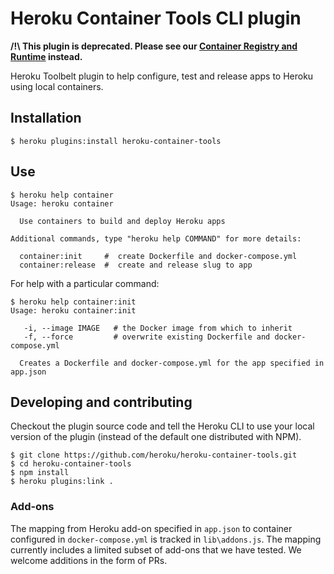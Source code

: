 # Heroku Container Tools CLI plugin

**/!\ This plugin is deprecated. Please see our [Container Registry and Runtime](https://devcenter.heroku.com/articles/container-registry-and-runtime) instead.**

Heroku Toolbelt plugin to help configure, test and release apps to Heroku using local containers.

## Installation

```
$ heroku plugins:install heroku-container-tools
```

## Use

```
$ heroku help container
Usage: heroku container

  Use containers to build and deploy Heroku apps

Additional commands, type "heroku help COMMAND" for more details:

  container:init     #  create Dockerfile and docker-compose.yml
  container:release  #  create and release slug to app
```

For help with a particular command:

```
$ heroku help container:init
Usage: heroku container:init

   -i, --image IMAGE   # the Docker image from which to inherit
   -f, --force         # overwrite existing Dockerfile and docker-compose.yml

  Creates a Dockerfile and docker-compose.yml for the app specified in app.json
```

## Developing and contributing

Checkout the plugin source code and tell the Heroku CLI to use your local version of the plugin (instead of the default one distributed with NPM).

```
$ git clone https://github.com/heroku/heroku-container-tools.git
$ cd heroku-container-tools
$ npm install
$ heroku plugins:link .
```

### Add-ons

The mapping from Heroku add-on specified in `app.json` to container configured in `docker-compose.yml` is tracked in `lib\addons.js`.
The mapping currently includes a limited subset of add-ons that we have tested. We welcome additions in the form of PRs.
